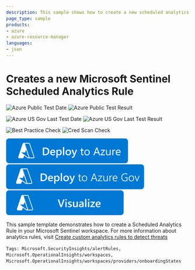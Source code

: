 ```yaml
---
description: This sample shows how to create a new scheduled analytics rule in Microsoft Sentinel
page_type: sample
products:
- azure
- azure-resource-manager
languages:
- json
---
```

# Creates a new Microsoft Sentinel Scheduled Analytics Rule

![Azure Public Test Date](https://azurequickstartsservice.blob.core.windows.net/badges/quickstarts/microsoft.securityinsights/sentinel-scheduled-analytics-rule/PublicLastTestDate.svg)
![Azure Public Test Result](https://azurequickstartsservice.blob.core.windows.net/badges/quickstarts/microsoft.securityinsights/sentinel-scheduled-analytics-rule/PublicDeployment.svg)

![Azure US Gov Last Test Date](https://azurequickstartsservice.blob.core.windows.net/badges/quickstarts/microsoft.securityinsights/sentinel-scheduled-analytics-rule/FairfaxLastTestDate.svg)
![Azure US Gov Last Test Result](https://azurequickstartsservice.blob.core.windows.net/badges/quickstarts/microsoft.securityinsights/sentinel-scheduled-analytics-rule/FairfaxDeployment.svg)

![Best Practice Check](https://azurequickstartsservice.blob.core.windows.net/badges/quickstarts/microsoft.securityinsights/sentinel-scheduled-analytics-rule/BestPracticeResult.svg)
![Cred Scan Check](https://azurequickstartsservice.blob.core.windows.net/badges/quickstarts/microsoft.securityinsights/sentinel-scheduled-analytics-rule/CredScanResult.svg)

[![Deploy To Azure](https://raw.githubusercontent.com/Azure/azure-quickstart-templates/master/1-CONTRIBUTION-GUIDE/images/deploytoazure.svg?sanitize=true)](https://portal.azure.com/#create/Microsoft.Template/uri/https%3A%2F%2Fraw.githubusercontent.com%2FAzure%2Fazure-quickstart-templates%2Fmaster%2Fquickstarts%2Fmicrosoft.securityinsights%2Fsentinel-scheduled-analytics-rule%2Fazuredeploy.json)
[![Deploy To Azure US Gov](https://raw.githubusercontent.com/Azure/azure-quickstart-templates/master/1-CONTRIBUTION-GUIDE/images/deploytoazuregov.svg?sanitize=true)](https://portal.azure.us/#create/Microsoft.Template/uri/https%3A%2F%2Fraw.githubusercontent.com%2FAzure%2Fazure-quickstart-templates%2Fmaster%2Fquickstarts%2Fmicrosoft.securityinsights%2Fsentinel-scheduled-analytics-rule%2Fazuredeploy.json)
[![Visualize](https://raw.githubusercontent.com/Azure/azure-quickstart-templates/master/1-CONTRIBUTION-GUIDE/images/visualizebutton.svg?sanitize=true)](http://armviz.io/#/?load=https%3A%2F%2Fraw.githubusercontent.com%2FAzure%2Fazure-quickstart-templates%2Fmaster%2Fquickstarts%2Fmicrosoft.securityinsights%2Fsentinel-scheduled-analytics-rule%2Fazuredeploy.json)

This sample template demonstrates how to create a Scheduled Analytics Rule in your Microsoft Sentinel workspace. For more information about analytics rules, visit [Create custom analytics rules to detect threats](https://docs.microsoft.com/azure/sentinel/detect-threats-custom)

`Tags: Microsoft.SecurityInsights/alertRules, Microsoft.OperationalInsights/workspaces, Microsoft.OperationalInsights/workspaces/providers/onboardingStates`
